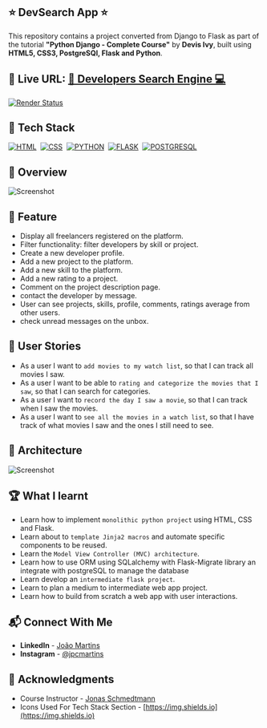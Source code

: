 ## ⭐ DevSearch App ⭐

This repository contains a project converted from Django to Flask as part of the tutorial **"Python Django - Complete Course"** by **Devis Ivy**, built using **HTML5, CSS3, PostgreSQl, Flask and Python**.

## 🔗 Live URL: <a href="https://searchdev-vuxm.onrender.com">🔎 Developers Search Engine 💻</a>

[![Render Status](https://api.netlify.com/api/v1/badges/1c7a3caa-d0f7-4e66-af82-49c8f6b5eed3/deploy-status)](https://app.netlify.com/sites/pymovie-joao/deploys)

## 📌 Tech Stack

[![HTML](https://img.shields.io/badge/html5%20-%23E34F26.svg?&style=for-the-badge&logo=html5&logoColor=white)](https://github.com/joao82)&nbsp;
[![CSS](https://img.shields.io/badge/css3%20-%231572B6.svg?&style=for-the-badge&logo=css3&logoColor=white)](https://github.com/joao82)&nbsp;
[![PYTHON](https://img.shields.io/badge/Python-3776AB?style=for-the-badge&logo=python&logoColor=white)](https://github.com/joao82)&nbsp;
[![FLASK](https://img.shields.io/badge/Flask-000000?style=for-the-badge&logo=flask&logoColor=white)](https://github.com/joao82)&nbsp;
[![POSTGRESQL](https://img.shields.io/badge/PostgreSQL-316192?style=for-the-badge&logo=postgresql&logoColor=white)](https://github.com/joao82)&nbsp;
<br>

## 📸 Overview

![Screenshot](./webapp/static/img/devsearch.gif?raw=true "DevSearch App")

## 🔑 Feature

- Display all freelancers registered on the platform.
- Filter functionality: filter developers by skill or project.
- Create a new developer profile.
- Add a new project to the platform.
- Add a new skill to the platform.
- Add a new rating to a project.
- Comment on the project description page.
- contact the developer by message.
- User can see projects, skills, profile, comments, ratings average from other users.
- check unread messages on the unbox.

## 📝 User Stories

- As a user I want to `add movies to my watch list`, so that I can track all movies I saw.
- As a user I want to be able to `rating and categorize the movies that I saw`, so that I can search for categories.
- As a user I want to `record the day I saw a movie`, so that I can track when I saw the movies.
- As a user I want to `see all the movies in a watch list`, so that I have track of what movies I saw and the ones I still need to see.

## 📡 Architecture

![Screenshot](./src/img/architecture.png?raw=true "App Architecture")

## 🏆 What I learnt

- Learn how to implement `monolithic python project` using HTML, CSS and Flask.
- Learn about to `template Jinja2 macros` and automate specific components to be reused.
- Learn the `Model View Controller (MVC) architecture`.
- Learn how to use ORM using SQLalchemy with Flask-Migrate library an integrate with postgreSQL to manage the database
- Learn develop an `intermediate flask project`.
- Learn to plan a medium to intermediate web app project.
- Learn how to build from scratch a web app with user interactions.

## 📬 Connect With Me

- **LinkedIn** - [João Martins](https://www.linkedin.com/in/joão-pedro-martins-755ba64b/)
- **Instagram** - [@jpcmartins](https://www.instagram.com/jpcmartins/)

## 📌 Acknowledgments

- Course Instructor - [Jonas Schmedtmann](https://github.com/jonasschmedtmann)
- Icons Used For Tech Stack Section - [https://img.shields.io](https://img.shields.io)
